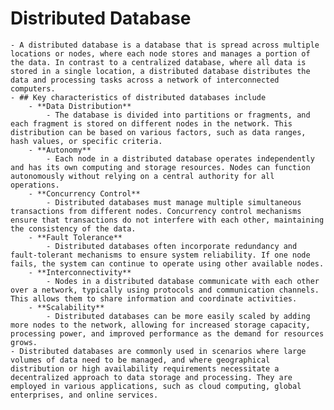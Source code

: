 # Distributed Database
	- A distributed database is a database that is spread across multiple locations or nodes, where each node stores and manages a portion of the data. In contrast to a centralized database, where all data is stored in a single location, a distributed database distributes the data and processing tasks across a network of interconnected computers.
	- ## Key characteristics of distributed databases include
		- **Data Distribution**
			- The database is divided into partitions or fragments, and each fragment is stored on different nodes in the network. This distribution can be based on various factors, such as data ranges, hash values, or specific criteria.
		- **Autonomy**
			- Each node in a distributed database operates independently and has its own computing and storage resources. Nodes can function autonomously without relying on a central authority for all operations.
		- **Concurrency Control**
			- Distributed databases must manage multiple simultaneous transactions from different nodes. Concurrency control mechanisms ensure that transactions do not interfere with each other, maintaining the consistency of the data.
		- **Fault Tolerance**
			- Distributed databases often incorporate redundancy and fault-tolerant mechanisms to ensure system reliability. If one node fails, the system can continue to operate using other available nodes.
		- **Interconnectivity**
			- Nodes in a distributed database communicate with each other over a network, typically using protocols and communication channels. This allows them to share information and coordinate activities.
		- **Scalability**
			- Distributed databases can be more easily scaled by adding more nodes to the network, allowing for increased storage capacity, processing power, and improved performance as the demand for resources grows.
	- Distributed databases are commonly used in scenarios where large volumes of data need to be managed, and where geographical distribution or high availability requirements necessitate a decentralized approach to data storage and processing. They are employed in various applications, such as cloud computing, global enterprises, and online services.
